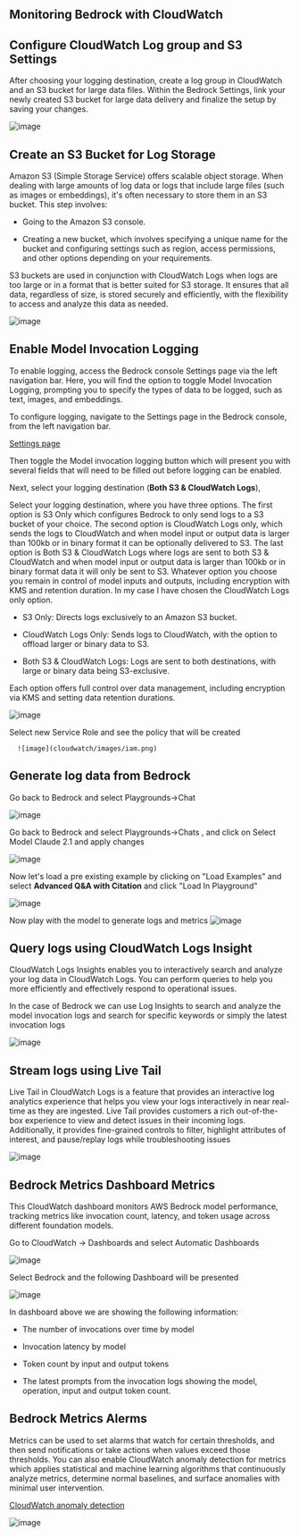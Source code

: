 
## Monitoring Bedrock with CloudWatch


## Configure CloudWatch Log group and S3 Settings

After choosing your logging destination, create a log group in CloudWatch and an S3 bucket for large data files. Within the Bedrock Settings, link your newly created S3 bucket for large data delivery and finalize the setup by saving your changes.

   ![image](cloudwatch/images/create_log_group.png)


## Create an S3 Bucket for Log Storage

Amazon S3 (Simple Storage Service) offers scalable object storage. When dealing with large amounts of log data or logs that include large files (such as images or embeddings), it's often necessary to store them in an S3 bucket. This step involves:

- Going to the Amazon S3 console.

- Creating a new bucket, which involves specifying a unique name for the bucket and configuring settings such as region, access permissions, and other options depending on your requirements.

S3 buckets are used in conjunction with CloudWatch Logs when logs are too large or in a format that is better suited for S3 storage. It ensures that all data, regardless of size, is stored securely and efficiently, with the flexibility to access and analyze this data as needed.

   ![image](cloudwatch/images/create_bucket.png)

## Enable Model Invocation Logging

To enable logging, access the Bedrock console Settings page via the left navigation bar. Here, you will find the option to toggle Model Invocation Logging, prompting you to specify the types of data to be logged, such as text, images, and embeddings.

To configure logging, navigate to the Settings page in the Bedrock console, from the left navigation bar.

[Settings page](https://us-east-1.console.aws.amazon.com/bedrock/home?region=us-east-1#/settings)

Then toggle the Model invocation logging button which will present you with several fields that will need to be filled out before logging can be enabled.

Next, select your logging destination (**Both S3 & CloudWatch Logs**),

Select your logging destination, where you have three options. The first option is S3 Only which configures Bedrock to only send logs to a S3 bucket of your choice. The second option is CloudWatch Logs only, which sends the logs to CloudWatch and when model input or output data is larger than 100kb or in binary format it can be optionally delivered to S3. The last option is Both S3 & CloudWatch Logs where logs are sent to both S3 & CloudWatch and when model input or output data is larger than 100kb or in binary format data it will only be sent to S3. Whatever option you choose you remain in control of model inputs and outputs, including encryption with KMS and retention duration. In my case I have chosen the CloudWatch Logs only option.

- S3 Only: Directs logs exclusively to an Amazon S3 bucket.

- CloudWatch Logs Only: Sends logs to CloudWatch, with the option to offload larger or binary data to S3.

- Both S3 & CloudWatch Logs: Logs are sent to both destinations, with large or binary data being S3-exclusive.

Each option offers full control over data management, including encryption via KMS and setting data retention durations.

   ![image](cloudwatch/images/model_invocation_settings.png)


   Select new Service Role and see the policy that will be created 

      ![image](cloudwatch/images/iam.png)
   

## Generate log data from Bedrock

Go back to Bedrock and select Playgrounds->Chat

   ![image](cloudwatch/images/playgrounds.png)

Go back to Bedrock and select Playgrounds->Chats , and click on Select Model Claude 2.1 and apply changes

   ![image](cloudwatch/images/select_model.png)


Now let's load a pre existing example by clicking on "Load Examples" and select **Advanced Q&A with Citation**
and click "Load In Playground"

   ![image](cloudwatch/images/load_example.png)


Now play with the model to generate logs and metrics
   ![image](cloudwatch/images/example_prompt.png)


## Query logs using CloudWatch Logs Insight


CloudWatch Logs Insights enables you to interactively search and analyze your log data in CloudWatch Logs. You can perform queries to help you more efficiently and effectively respond to operational issues.

In the case of Bedrock we can use Log Insights to search and analyze the model invocation logs and search for specific keywords or simply the latest invocation logs

   ![image](cloudwatch/images/logs_insights.png)

## Stream logs using Live Tail

Live Tail in CloudWatch Logs is a feature that provides an interactive log analytics experience that helps you view your logs interactively in near real-time as they are ingested. Live Tail provides customers a rich out-of-the-box experience to view and detect issues in their incoming logs. Additionally, it provides fine-grained controls to filter, highlight attributes of interest, and pause/replay logs while troubleshooting issues

   ![image](cloudwatch/images/live_tail.png)


## Bedrock Metrics Dashboard Metrics

This CloudWatch dashboard monitors AWS Bedrock model performance, tracking metrics like invocation count, latency, and token usage across different foundation models.

Go to CloudWatch -> Dashboards and select Automatic Dashboards

   ![image](cloudwatch/images/dashboards.png)

Select Bedrock and the following Dashboard will be presented

   ![image](cloudwatch/images/bedrock_metrics_dashboard.png)

In dashboard above we are showing the following information:

- The number of invocations over time by model

- Invocation latency by model

- Token count by input and output tokens

- The latest prompts from the invocation logs showing the model, operation, input and output token count.


## Bedrock Metrics Alerms 

Metrics can be used to set alarms that watch for certain thresholds, and then send notifications or take actions when values exceed those thresholds. You can also enable CloudWatch anomaly detection for metrics which applies statistical and machine learning algorithms that continuously analyze metrics, determine normal baselines, and surface anomalies with minimal user intervention.

[CloudWatch anomaly detection](https://docs.aws.amazon.com/AmazonCloudWatch/latest/monitoring/CloudWatch_Anomaly_Detection.html)

   ![image](cloudwatch/images/alert.png)
